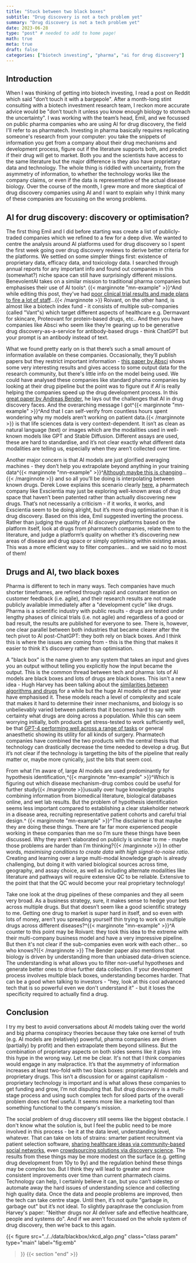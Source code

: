 ```yaml
---
title: "Stuck between two black boxes"
subtitle: "Drug discovery is not a tech problem yet"
summary: "Drug discovery is not a tech problem yet"
date: 2023-06-28
type: "post" # needed to add to home page!
math: true
meta: true
draft: false
categories: ["biotech investing", "pharma", "ai for drug discovery"]
---
```


## Introduction

When I was thinking of getting into biotech investing, I read a post on Reddit which said "don’t touch it with a bargepole". After a month-long stint consulting with a biotech investment research team, I reckon more accurate advice would be "don’t touch it unless you know enough biology to stomach the uncertainty". I was working with the team’s head, Emil, and we focussed on public pharma companies who are using AI for drug discovery, the field I'll refer to as pharmatech. Investing in pharma basically requires replicating someone's research from your computer: you take the snippets of information you get from a company about their drug mechanisms and development process, figure out if the literature supports both, and predict if their drug will get to market. Both you and the scientists have access to the same literature but the major difference is they also have proprietary data and technology. The whole thing is riddled with uncertainty, from the asymmetry of information, to whether the technology works like the company claims, or even if the data is representative of the actual disease biology. Over the course of the month, I grew more and more skeptical of drug discovery companies using AI and I want to explain why I think many of these companies are focussing on the wrong problems.

## AI for drug discovery: discovery or optimisation?

The first thing Emil and I did before starting was create a list of publicly-traded companies which we refined to a few for a deep dive. We wanted to centre the analysis around AI platforms used for drug discovery so I spent the first week going over drug discovery reviews to derive better criteria for the platforms. We settled on some simpler things first: existence of proprietary data, efficacy data, and toxicology data. I searched through annual reports for any important info and found out companies in this (somewhat?) niche space can still have surprisingly different missions. BenevolentAI takes on a similar mission to traditional pharma companies but emphasises their use of AI tools^. 
{{< marginnote "mn-example" >}}^And while editing this post, they’ve had [poor clinical trial results and made plans to fire a lot of staff](https://www.biopharmadive.com/news/biotech-benevolentai-lays-off-staff-restructures/651251/)…{{< /marginnote >}} Roivant, on the other hand, is almost like a biotech index fund - it consists of multiple sub-companies (called "Vant"s) which target different aspects of healthcare e.g. Dermavant for skincare, Proteovant for protein-based drugs, etc.. And then you have companies like Absci who seem like they’re gearing up to be generative drug discovery-as-a-service for antibody-based drugs - think ChatGPT but your prompt is an antibody instead of text.

What we found pretty early on is that there’s such a small amount of information available on these companies. Occasionally, they’ll publish papers but they restrict important information - [this paper by Absci](https://www.biorxiv.org/content/10.1101/2023.01.08.523187v1) shows some very interesting results and gives access to some output data for the research community, but there's little info on the model being used. We could have analysed these companies like standard pharma companies by looking at their drug pipeline but the point was to figure out if *AI* is really helping the companies speed up the drug development process. In this [great paper by Andreas Bender](https://www.sciencedirect.com/science/article/pii/S1359644620305274), he lays out the challenges that AI in drug discovery faces. And the overarching message I got^{{< marginnote "mn-example" >}}^And that I can self-verify from countless hours spent wondering why my models aren’t working on patient data.{{< /marginnote >}} is that life sciences data is very context-dependent. It isn’t as clean as natural language (text) or images which are the modalities used in well-known models like GPT and Stable Diffusion. Different assays are used, these are hard to standardise, and it’s not clear exactly what different data modalities are telling us, especially when they aren’t collected over time. 

Another major concern is that AI models are just glorified averaging machines - they don’t help you extrapolate beyond anything in your training data^{{< marginnote "mn-example" >}}^[Although maybe this is changing](https://www.nature.com/articles/s41587-022-01618-2)...{{< /marginnote >}} and so all you’ll be doing is interpolating between known drugs. Derek Lowe explains this scenario clearly [here](https://www.science.org/content/blog-post/ai-generated-clinical-candidates-so-far), a pharmatech company like Exscientia may just be exploring well-known areas of drug space that haven’t been patented rather than actually discovering new drugs. That’s not necessarily a criticism - if it works, it works, and Exscientia seem to be doing alright, but it’s more drug optimisation than it is drug discovery. Based on this idea, Emil suggested inverting the process. Rather than judging the quality of AI discovery platforms based on the platform itself, look at drugs from pharmatech companies, relate them to the literature, and judge a platform’s quality on whether it’s discovering new areas of disease and drug space or simply optimising within existing areas. This was a more efficient way to filter companies… and we said no to most of them! 

## Drugs and AI, two black boxes

Pharma is different to tech in many ways. Tech companies have much shorter timeframes, are refined through rapid and constant iteration on customer feedback (i.e. agile), and their research results are not made publicly available immediately after a "development cycle" like drugs. Pharma is a scientific industry with public results - drugs are tested under lengthy phases of clinical trials (i.e. not agile) and regardless of a good or bad result, the results are published for everyone to see. There is, however, one clear parallel between both industries that became clearer after the tech pivot to AI post-ChatGPT: they both rely on black boxes. And I think this is where the issues are coming from - this is the thing that makes it easier to think it’s discovery rather than optimisation.

A "black box" is the name given to any system that takes an input and gives you an output without telling you explicitly how the input became the output. This is the common thread between tech and pharma: lots of AI models are black boxes and lots of drugs are black boxes. This isn't a new idea - Hugh Harvey has been talking about the [similarities between algorithms and drugs](https://www.researchgate.net/profile/Federico-Cabitza/publication/336554022_ALGORITHMS_ARE_THE_NEW_DRUGS_REFLECTIONS_FOR_A_CULTURE_OF_IMPACT_ASSESSMENT_AND_VIGILANCE/links/5da5988c299bf116fea8e54c/ALGORITHMS-ARE-THE-NEW-DRUGS-REFLECTIONS-FOR-A-CULTURE-OF-IMPACT-ASSESSMENT-AND-VIGILANCE.pdf) for a while but the huge AI models of the past year have emphasised it. These models reach a level of complexity and scale that makes it hard to determine their inner mechanisms, and biology is so unbelievably varied between patients that it becomes hard to say with certainty what drugs are doing across a population. While this can seem worrying initially, both products get stress-tested to work sufficiently well, be that [GPT-4 performing well across a range of tasks](https://arxiv.org/abs/2303.12712) or general anaesthetic showing its utility for all kinds of surgery. Pharmatech companies have combined the two products with the central thesis that technology can drastically decrease the time needed to develop a drug. But it’s not clear if the technology is targetting the bits of the pipeline that really matter or, maybe more cynically, just the bits that seem cool.

From what I’m aware of, large AI models are used predominantly for hypothesis identification,^{{< marginnote "mn-example" >}}^Which is figuring out which disease mechanism-drug combos could be useful for further study{{< /marginnote >}}usually over huge knowledge graphs combining information from biomedical literature, biological databases online, and wet lab results. But the problem of hypothesis identification seems less important compared to establishing a clear stakeholder network in a disease area, recruiting representative patient cohorts and careful trial design.^ {{< marginnote "mn-example" >}}^The disclaimer is that maybe they are doing these things. There are far far more experienced people working in these companies than me so I’m sure these things have been discussed. Why they aren’t elaborated on publicly is unclear to me - maybe those problems are harder than I’m thinking?{{< /marginnote >}} In other words, *maximising conditions to create data with high signal-to-noise ratio*. Creating and learning over a large multi-modal knowledge graph is already challenging, but doing it with varied biological sources across time, geography, and assay choice, as well as including alternate modalities like literature and pathways will require extensive QC to be reliable. Extensive to the point that that the QC would become your real proprietary technology! 

Take one look at the drug pipelines of these companies and they all seem very broad. As a business strategy, sure, it makes sense to hedge your bets across multiple drugs. But that doesn’t seem like a good scientific strategy to me. Getting one drug to market is super hard in itself, and so even with lots of money, aren’t you spreading yourself thin trying to work on multiple drugs across different diseases?^{{< marginnote "mn-example" >}}^A counter to this point may be Roivant: they took this idea to the extreme with their multi-company business model and have a very impressive pipeline. But then it's not clear if the sub-companies even work with each other... so who knows?{{< /marginnote >}} The Bender paper also mentions that biology is driven by understanding more than unbiased data-driven science. The understanding is what allows you to filter non-useful hypotheses and generate better ones to drive further data collection. If your development process involves multiple black boxes, understanding becomes harder. That can be a good when talking to investors - "hey, look at this cool advanced tech that is so powerful even we don't understand it" - but it loses the specificity required to actually find a drug.

## Conclusion

I try my best to avoid conversations about AI models taking over the world and big pharma conspiracy theories because they take one kernel of truth (e.g. AI models are (relatively) powerful, pharma companies are driven (partially) by profit) and then extrapolate them beyond silliness. But the combination of proprietary aspects on both sides seems like it plays into this hype in the wrong way. Let me be clear. It's not that I think companies would engage in any malpractice. It’s that the asymmetry of information increases at least two-fold with two black boxes: proprietary AI models and proprietary drugs. This isn’t a discussion for or against capitalism - proprietary technology is important and is what allows these companies to get funding and grow, I’m not disputing that. But drug discovery is a multi-stage process and using such complex tech for siloed parts of the overall problem does not feel useful. It seems more like a marketing tool than something functional to the company's mission.

The social problem of drug discovery still seems like the biggest obstacle. I don't know what the solution is, but I feel the public need to be more involved in this process - be it at the data level, understanding level, whatever. That can take on lots of strains: smarter patient recruitment via patient selection software, [sharing healthcare ideas via community-based social networks](https://www.tryhutano.com/), even [crowdsourcing solutions via discovery science](https://thegamefulscientist.substack.com/). The results from these things may be more modest on the surface (e.g. getting drug development from 10y to 9y) and the regulation behind these things may be complex too. But I think they will lead to greater and more consistent improvements over time than current pharmatech claims. Technology can help, I certainly believe it can, but you can’t sidestep or automate away the hard issues of understanding science and collecting high quality data. Once the data and people problems are improved, then the tech can take centre stage. Until then, it’s not quite "garbage in, garbage out" but it’s not ideal. To slightly paraphrase the conclusion from Harvey's paper: "Neither drugs nor AI deliver safe and effective healthcare, people and systems do". And if we aren’t focussed on the whole system of drug discovery, then we’re back to this again. 

{{< figure
  src="../../data/blackbox/xkcd_algo.png" 
  class="class param"
  type="main"
  label="fig:emb"
 >}}
{{< section "end" >}}
